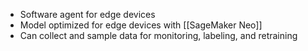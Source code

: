 - Software agent for edge devices
- Model optimized for edge devices with [[SageMaker Neo]]
- Can collect and sample data for monitoring, labeling, and retraining